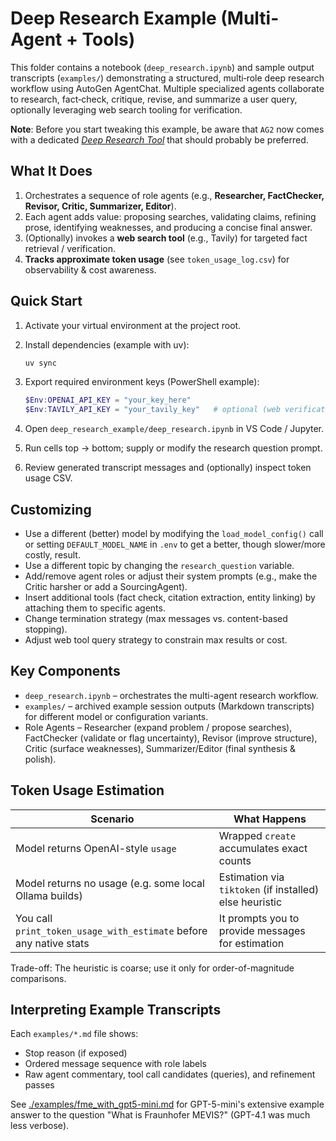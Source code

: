 # Deep Research Example (Multi-Agent + Tools)

This folder contains a notebook (`deep_research.ipynb`) and sample output transcripts (`examples/`) demonstrating a structured, multi‑role deep research workflow using AutoGen AgentChat. Multiple specialized agents collaborate to research, fact‑check, critique, revise, and summarize a user query, optionally leveraging web search tooling for verification.

**Note**: Before you start tweaking this example, be aware that `AG2` now comes with a dedicated [*Deep Research Tool*](https://docs.ag2.ai/latest/docs/user-guide/reference-tools/deep-research/) that should probably be preferred.

## What It Does

1. Orchestrates a sequence of role agents (e.g., **Researcher, FactChecker, Revisor, Critic, Summarizer, Editor**).
2. Each agent adds value: proposing searches, validating claims, refining prose, identifying weaknesses, and producing a concise final answer.
3. (Optionally) invokes a **web search tool** (e.g., Tavily) for targeted fact retrieval / verification.
4. **Tracks approximate token usage** (see `token_usage_log.csv`) for observability & cost awareness.

## Quick Start

1. Activate your virtual environment at the project root.
2. Install dependencies (example with uv):

   ```bash
   uv sync
   ```

3. Export required environment keys (PowerShell example):

   ```powershell
   $Env:OPENAI_API_KEY = "your_key_here"
   $Env:TAVILY_API_KEY = "your_tavily_key"   # optional (web verification)
   ```

4. Open `deep_research_example/deep_research.ipynb` in VS Code / Jupyter.
5. Run cells top → bottom; supply or modify the research question prompt.
6. Review generated transcript messages and (optionally) inspect token usage CSV.

## Customizing

- Use a different (better) model by modifying the `load_model_config()` call or setting `DEFAULT_MODEL_NAME` in `.env` to get a better, though slower/more costly, result.
- Use a different topic by changing the `research_question` variable.
- Add/remove agent roles or adjust their system prompts (e.g., make the Critic harsher or add a SourcingAgent).
- Insert additional tools (fact check, citation extraction, entity linking) by attaching them to specific agents.
- Change termination strategy (max messages vs. content-based stopping).
- Adjust web tool query strategy to constrain max results or cost.

## Key Components

- `deep_research.ipynb` – orchestrates the multi-agent research workflow.
- `examples/` – archived example session outputs (Markdown transcripts) for different model or configuration variants.
- Role Agents – Researcher (expand problem / propose searches), FactChecker (validate or flag uncertainty), Revisor (improve structure), Critic (surface weaknesses), Summarizer/Editor (final synthesis & polish).

## Token Usage Estimation

| Scenario | What Happens |
|----------|--------------|
| Model returns OpenAI-style `usage` | Wrapped `create` accumulates exact counts |
| Model returns no usage (e.g. some local Ollama builds) | Estimation via `tiktoken` (if installed) else heuristic |
| You call `print_token_usage_with_estimate` before any native stats | It prompts you to provide messages for estimation |

Trade-off: The heuristic is coarse; use it only for order-of-magnitude comparisons.

## Interpreting Example Transcripts

Each `examples/*.md` file shows:

- Stop reason (if exposed)
- Ordered message sequence with role labels
- Raw agent commentary, tool call candidates (queries), and refinement passes

See [./examples/fme_with_gpt5-mini.md](./examples/fme_with_gpt5-mini.md) for GPT-5-mini's extensive example answer to the question "What is Fraunhofer MEVIS?" (GPT-4.1 was much less verbose).

